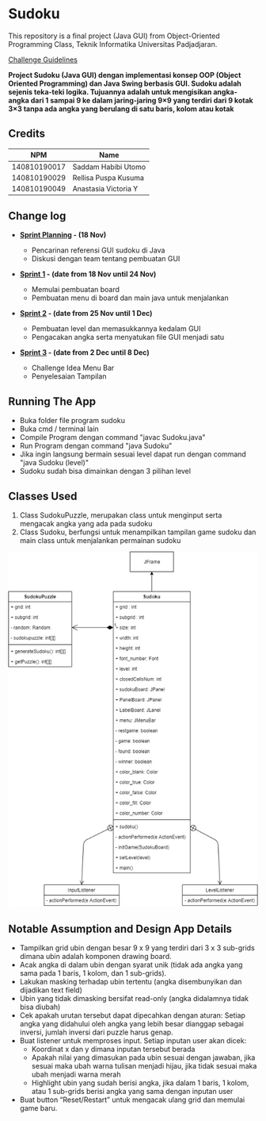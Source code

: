 # Sudoku

This repository is a final project (Java GUI) from Object-Oriented Programming Class, Teknik Informatika Universitas Padjadjaran. 

[Challenge Guidelines](challenge-guideline.md)

**Project Sudoku (Java GUI) dengan implementasi konsep OOP (Object Oriented Programming) dan Java Swing berbasis GUI. Sudoku adalah sejenis teka-teki logika. Tujuannya adalah untuk mengisikan angka-angka dari 1 sampai 9 ke dalam jaring-jaring 9×9 yang terdiri dari 9 kotak 3×3 tanpa ada angka yang berulang di satu baris, kolom atau kotak**

## Credits
| NPM           | Name                 |
| ------------- |----------------------|
| 140810190017  | Saddam Habibi Utomo  |
| 140810190029  | Rellisa Puspa Kusuma |
| 140810190049  | Anastasia Victoria Y |

## Change log
- **[Sprint Planning](changelog/sprint-planning.md) - (18 Nov)** 
   - Pencarinan referensi GUI sudoku di Java
   - Diskusi dengan team tentang pembuatan GUI

- **[Sprint 1](changelog/sprint-1.md) - (date from 18 Nov until 24 Nov)** 
   - Memulai pembuatan board
   - Pembuatan menu di board dan main java untuk menjalankan

- **[Sprint 2](changelog/sprint-2.md) - (date from 25 Nov until 1 Dec)** 
   - Pembuatan level dan memasukkannya kedalam GUI
   - Pengacakan angka serta menyatukan file GUI menjadi satu
   
- **[Sprint 3](changelog/sprint-3.md) - (date from 2 Dec until 8 Dec)** 
   - Challenge Idea Menu Bar
   - Penyelesaian Tampilan

## Running The App

- Buka folder file program sudoku
- Buka cmd / terminal lain
- Compile Program dengan command "javac Sudoku.java"
- Run Program dengan command "java Sudoku"
- Jika ingin langsung bermain sesuai level dapat run dengan command "java Sudoku (level)"
- Sudoku sudah bisa dimainkan dengan 3 pilihan level

## Classes Used

1. Class SudokuPuzzle, merupakan class untuk menginput serta mengacak angka yang ada pada sudoku
2. Class Sudoku, berfungsi untuk menampilkan tampilan game sudoku dan main class untuk menjalankan permainan sudoku

![UML](/images/UML.jpg)

## Notable Assumption and Design App Details

- Tampilkan grid ubin dengan besar 9 x 9 yang terdiri dari 3 x 3 sub-grids dimana ubin adalah komponen drawing board.
- Acak angka di dalam ubin dengan syarat unik (tidak ada angka yang sama pada 1 baris, 1 kolom, dan 1 sub-grids).
- Lakukan masking terhadap ubin tertentu (angka disembunyikan dan dijadikan text field)
- Ubin yang tidak dimasking bersifat read-only (angka didalamnya tidak bisa diubah)
- Cek apakah urutan tersebut dapat dipecahkan dengan aturan: Setiap angka yang didahului oleh angka yang lebih besar dianggap sebagai inversi, jumlah inversi dari puzzle harus genap.
- Buat listener untuk memproses input. Setiap inputan user akan dicek:
    - Koordinat x dan y dimana inputan tersebut berada
    - Apakah nilai yang dimasukan pada ubin sesuai dengan jawaban, jika sesuai maka ubah warna tulisan menjadi hijau, jika tidak sesuai maka ubah menjadi warna merah
    - Highlight ubin yang sudah berisi angka, jika dalam 1 baris, 1 kolom, atau 1 sub-grids berisi angka yang sama dengan inputan user
- Buat button “Reset/Restart” untuk mengacak ulang grid dan memulai game baru.
